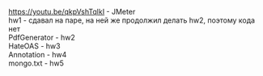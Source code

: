 https://youtu.be/qkpVshTqlkI - JMeter <br>
hw1 - сдавал на паре, на ней же продолжил делать hw2, поэтому кода нет <br>
PdfGenerator - hw2 <br>
HateOAS - hw3 <br>
Annotation - hw4 <br>
mongo.txt - hw5 <br>
